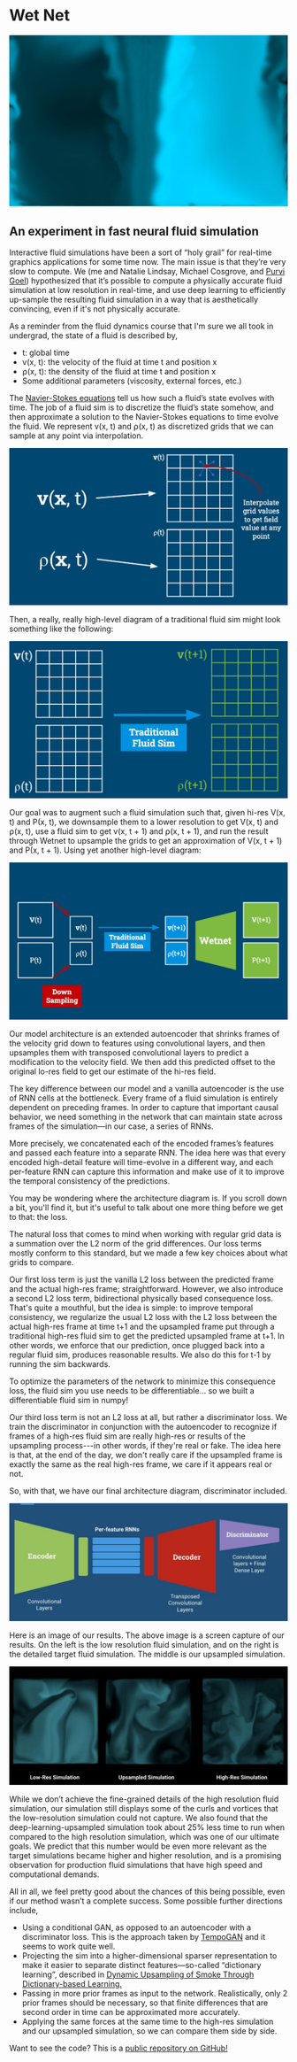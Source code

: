 # Wet Net

![](img/wetnet/wetnet-alt.jpg)

<div id="modal-scroll-point"/>

<div id="modal-subtitle-container"><h2 id="modal-subtitle">An experiment in fast neural fluid simulation</h2></div>

Interactive fluid simulations have been a sort of “holy grail” for real-time graphics applications for some time now. The main issue is that they’re very slow to compute. We (me and Natalie Lindsay, Michael Cosgrove, and [Purvi Goel](https://www.purvigoel.com/)) hypothesized that it’s possible to compute a physically accurate fluid simulation at low resolution in real-time, and use deep learning to efficiently up-sample the resulting fluid simulation in a way that is aesthetically convincing, even if it's not physically accurate.

As a reminder from the fluid dynamics course that I'm sure we all took in undergrad, the state of a fluid is described by,

- t: global time
- v(x, t): the velocity of the fluid at time t and position x
- ⍴(x, t): the density of the fluid at time t and position x
- Some additional parameters (viscosity, external forces, etc.)

The [Navier-Stokes equations](https://en.wikipedia.org/wiki/Navier%E2%80%93Stokes_equations) tell us how such a fluid’s state evolves with time. The job of a fluid sim is to discretize the fluid’s state somehow, and then approximate a solution to the Navier-Stokes equations to time evolve the fluid. We represent v(x, t) and ⍴(x, t) as discretized grids that we can sample at any point via interpolation.

![](img/wetnet/interpolate.jpg)

Then, a really, really high-level diagram of a traditional fluid sim might look something like the following:

![](img/wetnet/traditional-sim.jpg)

Our goal was to augment such a fluid simulation such that, given hi-res V(x, t) and Ρ(x, t), we downsample them to a lower resolution to get V(x, t) and ⍴(x, t), use a fluid sim to get v(x, t + 1) and ⍴(x, t + 1), and run the result through Wetnet to upsample the grids to get an approximation of V(x, t + 1) and Ρ(x, t + 1). Using yet another high-level diagram:

![](img/wetnet/wetnet-sim.jpg)

Our model architecture is an extended autoencoder that shrinks frames of the velocity grid down to features using convolutional layers, and then upsamples them with transposed convolutional layers to predict a modification to the velocity field. We then add this predicted offset to the original lo-res field to get our estimate of the hi-res field.

The key difference between our model and a vanilla autoencoder is the use of RNN cells at the bottleneck. Every frame of a fluid simulation is entirely dependent on preceding frames. In order to capture that important causal behavior, we need something in the network that can maintain state across frames of the simulation—in our case, a series of RNNs.

More precisely, we concatenated each of the encoded frames’s features and passed each feature into a separate RNN. The idea here was that every encoded high-detail feature will time-evolve in a different way, and each per-feature RNN can capture this information and make use of it to improve the temporal consistency of the predictions.

You may be wondering where the architecture diagram is. If you scroll down a bit, you'll find it, but it's useful to talk about one more thing before we get to that: the loss.

The natural loss that comes to mind when working with regular grid data is a summation over the L2 norm of the grid differences. Our loss terms mostly conform to this standard, but we made a few key choices about what grids to compare.

Our first loss term is just the vanilla L2 loss between the predicted frame and the actual high-res frame; straightforward. However, we also introduce a second L2 loss term, bidirectional physically based consequence loss. That's quite a mouthful, but the idea is simple: to improve temporal consistency, we regularize the usual L2 loss with the L2 loss between the actual high-res frame at time t+1 and the upsampled frame put through a traditional high-res fluid sim to get the predicted upsampled frame at t+1. In other words, we enforce that our prediction, once plugged back into a regular fluid sim, produces reasonable results. We also do this for t-1 by running the sim backwards.

To optimize the parameters of the network to minimize this consequence loss, the fluid sim you use needs to be differentiable... so we built a differentiable fluid sim in numpy!

Our third loss term is not an L2 loss at all, but rather a discriminator loss. We train the discriminator in conjunction with the autoencoder to recognize if frames of a high-res fluid sim are really high-res or results of the upsampling process---in other words, if they're real or fake. The idea here is that, at the end of the day, we don't really care if the upsampled frame is exactly the same as the real high-res frame, we care if it appears real or not.

So, with that, we have our final architecture diagram, discriminator included.

![](img/wetnet/architecture.jpg)

Here is an image of our results. The above image is a screen capture of our results. On the left is the low resolution fluid simulation, and on the right is the detailed target fluid simulation. The middle is our upsampled simulation.

![](img/wetnet/compare.jpg)

While we don’t achieve the fine-grained details of the high resolution fluid simulation, our simulation still displays some of the curls and vortices that the low-resolution simulation could not capture. We also found that the deep-learning-upsampled simulation took about 25% less time to run when compared to the high resolution simulation, which was one of our ultimate goals. We predict that this number would be even more relevant as the target simulations became higher and higher resolution, and is a promising observation for production fluid simulations that have high speed and computational demands.

All in all, we feel pretty good about the chances of this being possible, even if our method wasn’t a complete success. Some possible further directions include,

- Using a conditional GAN, as opposed to an autoencoder with a discriminator loss. This is the approach taken by [TempoGAN](https://arxiv.org/abs/1801.09710) and it seems to work quite well.
- Projecting the sim into a higher-dimensional sparser representation to make it easier to separate distinct features—so-called “dictionary learning”, described in [Dynamic Upsampling of Smoke Through Dictionary-based Learning.](http://www.geometry.caltech.edu/pubs/BLDL19.pdf)
- Passing in more prior frames as input to the network. Realistically, only 2 prior frames should be necessary, so that finite differences that are second order in time can be approximated more accurately.
- Applying the same forces at the same time to the high-res simulation and our upsampled simulation, so we can compare them side by side.

Want to see the code? This is a [public repository on GitHub!](https://github.com/bguesman/wetnet)
